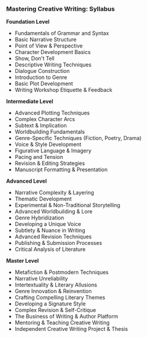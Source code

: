 ### Mastering Creative Writing: Syllabus

**Foundation Level**

*   Fundamentals of Grammar and Syntax
*   Basic Narrative Structure
*   Point of View & Perspective
*   Character Development Basics
*   Show, Don't Tell
*   Descriptive Writing Techniques
*   Dialogue Construction
*   Introduction to Genre
*   Basic Plot Development
*   Writing Workshop Etiquette & Feedback

**Intermediate Level**

*   Advanced Plotting Techniques
*   Complex Character Arcs
*   Subtext & Implication
*   Worldbuilding Fundamentals
*   Genre-Specific Techniques (Fiction, Poetry, Drama)
*   Voice & Style Development
*   Figurative Language & Imagery
*   Pacing and Tension
*   Revision & Editing Strategies
*   Manuscript Formatting & Presentation

**Advanced Level**

*   Narrative Complexity & Layering
*   Thematic Development
*   Experimental & Non-Traditional Storytelling
*   Advanced Worldbuilding & Lore
*   Genre Hybridization
*   Developing a Unique Voice
*   Subtlety & Nuance in Writing
*   Advanced Revision Techniques
*   Publishing & Submission Processes
*   Critical Analysis of Literature

**Master Level**

*   Metafiction & Postmodern Techniques
*   Narrative Unreliability
*   Intertextuality & Literary Allusions
*   Genre Innovation & Reinvention
*   Crafting Compelling Literary Themes
*   Developing a Signature Style
*   Complex Revision & Self-Critique
*   The Business of Writing & Author Platform
*   Mentoring & Teaching Creative Writing
*   Independent Creative Writing Project & Thesis

